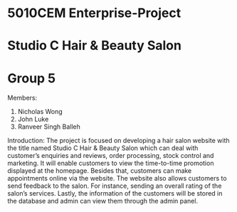 # 5010CEM Enterprise-Project 
# Studio C Hair & Beauty Salon
# Group 5

Members:
1. Nicholas Wong
2. John Luke
3. Ranveer Singh Balleh

Introduction: 
The project is focused on developing a hair salon website with the title named Studio C Hair & Beauty Salon which can deal with customer’s enquiries and reviews, order processing, stock control and marketing. It will enable customers to view the time-to-time promotion displayed at the homepage. Besides that, customers can make appointments online via the website. The website also allows customers to send feedback to the salon. For instance, sending an overall rating of the salon’s services. Lastly, the information of the customers will be stored in the database and admin can view them through the admin panel.

